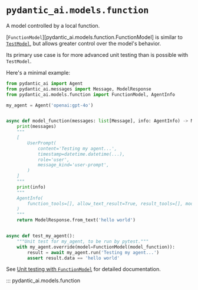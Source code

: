 # `pydantic_ai.models.function`

A model controlled by a local function.

[`FunctionModel`][pydantic_ai.models.function.FunctionModel] is similar to [`TestModel`](test.md),
but allows greater control over the model's behavior.

Its primary use case is for more advanced unit testing than is possible with `TestModel`.

Here's a minimal example:

```py {title="function_model_usage.py" call_name="test_my_agent" lint="not-imports"}
from pydantic_ai import Agent
from pydantic_ai.messages import Message, ModelResponse
from pydantic_ai.models.function import FunctionModel, AgentInfo

my_agent = Agent('openai:gpt-4o')


async def model_function(messages: list[Message], info: AgentInfo) -> ModelResponse:
    print(messages)
    """
    [
        UserPrompt(
            content='Testing my agent...',
            timestamp=datetime.datetime(...),
            role='user',
            message_kind='user-prompt',
        )
    ]
    """
    print(info)
    """
    AgentInfo(
        function_tools=[], allow_text_result=True, result_tools=[], model_settings=None
    )
    """
    return ModelResponse.from_text('hello world')


async def test_my_agent():
    """Unit test for my_agent, to be run by pytest."""
    with my_agent.override(model=FunctionModel(model_function)):
        result = await my_agent.run('Testing my agent...')
        assert result.data == 'hello world'
```

See [Unit testing with `FunctionModel`](../../testing-evals.md#unit-testing-with-functionmodel) for detailed documentation.

::: pydantic_ai.models.function
